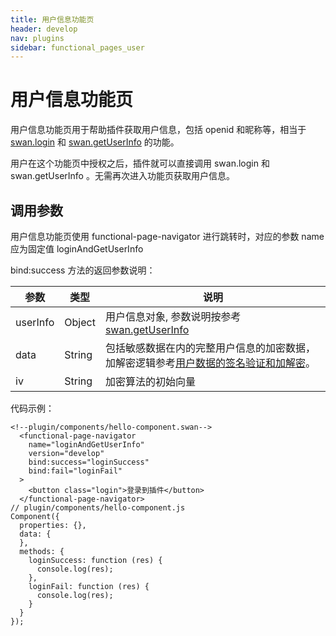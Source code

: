 ```yaml
---
title: 用户信息功能页
header: develop
nav: plugins
sidebar: functional_pages_user
---
```

# 用户信息功能页

用户信息功能页用于帮助插件获取用户信息，包括 openid 和昵称等，相当于 [swan.login](/docs/develop/api/open/log_swan-login/) 和 [swan.getUserInfo](/docs/develop/api/open/userinfo_swan-getUserInfo/) 的功能。

用户在这个功能页中授权之后，插件就可以直接调用 swan.login 和 swan.getUserInfo 。无需再次进入功能页获取用户信息。

## 调用参数
用户信息功能页使用 functional-page-navigator 进行跳转时，对应的参数 name 应为固定值 loginAndGetUserInfo

bind:success 方法的返回参数说明：

|参数  |类型|说明 |
|---- | ---- |---- |
|userInfo  | Object  |用户信息对象, 参数说明按参考 [swan.getUserInfo](/docs/develop/api/open/userinfo_swan-getUserInfo/)|
|data  | String  |包括敏感数据在内的完整用户信息的加密数据，加解密逻辑参考[用户数据的签名验证和加解密](https://smartprogram.baidu.com/docs/develop/api/open_log/#%E7%94%A8%E6%88%B7%E6%95%B0%E6%8D%AE%E7%9A%84%E7%AD%BE%E5%90%8D%E9%AA%8C%E8%AF%81%E5%92%8C%E5%8A%A0%E8%A7%A3%E5%AF%86)。|
|iv | String | 加密算法的初始向量|

代码示例：

```
<!--plugin/components/hello-component.swan-->
  <functional-page-navigator
    name="loginAndGetUserInfo"
    version="develop"
    bind:success="loginSuccess"
    bind:fail="loginFail"
  >
    <button class="login">登录到插件</button>
  </functional-page-navigator>
// plugin/components/hello-component.js
Component({
  properties: {},
  data: {
  },
  methods: {
    loginSuccess: function (res) {
      console.log(res);
    },
    loginFail: function (res) {
      console.log(res);
    }
  }
});
```

